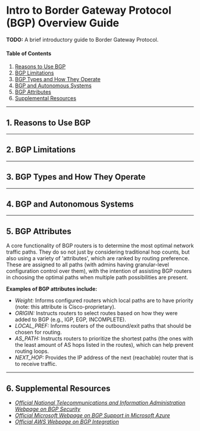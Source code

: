 # Intro to Border Gateway Protocol (BGP) Overview Guide

**TODO:** A brief introductory guide to Border Gateway Protocol.

#### Table of Contents

1. [Reasons to Use BGP](#reasons)
2. [BGP Limitations](#limits)
3. [BGP Types and How They Operate](#operate)
4. [BGP and Autonomous Systems](#autonomous)
5. [BGP Attributes](#attributes)
6. [Supplemental Resources](#supplemental)

<hr />

## 1. <a name="reasons">Reasons to Use BGP</a>

<hr />

## 2. <a name="limits">BGP Limitations</a>

<hr />

## 3. <a name="operate">BGP Types and How They Operate</a>

<hr />

## 4. <a name="autonomous">BGP and Autonomous Systems</a>

<hr />

## 5. <a name="attributes">BGP Attributes</a>

A core functionality of BGP routers is to determine the most optimal network traffic paths. They do so not just by considering traditional hop counts, but also using a variety of 'attributes', which are ranked by routing preference. These are assigned to all paths (with admins having granular-level configuration control over them), with the intention of assisting BGP routers in choosing the optimal paths when multiple path possibilities are present.

**Examples of BGP attributes include:**

* *Weight:* Informs configured routers which local paths are to have priority (note: this attribute is Cisco-proprietary).
* *ORIGIN:* Instructs routers to select routes based on how they were added to BGP (e.g., IGP, EGP, INCOMPLETE).
* *LOCAL_PREF:* Informs routers of the outbound/exit paths that should be chosen for routing.
* *AS_PATH:* Instructs routers to prioritize the shortest paths (the ones with the least amount of AS hops listed in the routes), which can help prevent routing loops.
* *NEXT_HOP:* Provides the IP address of the next (reachable) router that is to receive traffic.
  
<hr />

## 6. <a name="supplemental">Supplemental Resources</a>

* *[Official National Telecommunications and Information Administration Webpage on BGP Security](https://www.ntia.gov/programs-and-initiatives/border-gateway-protocol)*
* *[Official Microsoft Webpage on BGP Support in Microsoft Azure](https://learn.microsoft.com/en-us/azure/vpn-gateway/vpn-gateway-bgp-overview)*
* *[Official AWS Webpage on BGP Integration](https://docs.aws.amazon.com/directconnect/latest/UserGuide/routing-and-bgp.html)*
